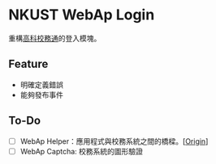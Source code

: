# NKUST WebAp Login

重構[高科校務通](https://github.com/NKUST-ITC/NKUST-AP-Flutter)的登入模塊。

## Feature

- 明確定義錯誤
- 能夠發布事件

## To-Do

- [ ] WebAp Helper：應用程式與校務系統之間的橋樑。[[Origin](https://github.com/NKUST-ITC/NKUST-AP-Flutter/blob/master/lib/api/ap_helper.dart)]
- [ ] WebAp Captcha: 校務系統的圖形驗證